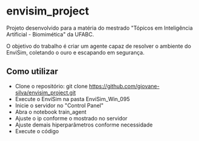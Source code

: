 # envisim_project
Projeto desenvolvido para a matéria do mestrado "Tópicos em Inteligência Artificial - Biomimética" da UFABC.

O objetivo do trabalho é criar um agente capaz de resolver o ambiente do EnviSim, coletando o ouro e escapando em segurança.

## Como utilizar
- Clone o repositório: git clone https://github.com/giovane-silva/envisim_project.git
- Execute o EnviSim na pasta EnviSim_Win_095
- Inicie o servidor no "Control Panel"
- Abra o notebook train_agent
- Ajuste o ip conforme o mostrado no servidor
- Ajuste demais hiperparâmetros conforme necessidade
- Execute o código
